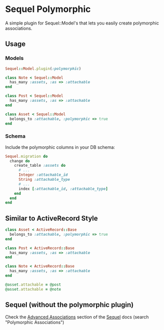 # Sequel Polymorphic

A simple plugin for Sequel::Model's that lets you easily create polymorphic associations.

## Usage

### Models

```ruby
Sequel::Model.plugin(:polymorphic)

class Note < Sequel::Model
  has_many :assets, :as => :attachable
end

class Post < Sequel::Model
  has_many :assets, :as => :attachable
end

class Asset < Sequel::Model
  belongs_to :attachable, :polymorphic => true
end
```
### Schema

Include the polymorphic columns in your DB schema:

```ruby
Sequel.migration do
  change do
    create_table :assets do
      # ...
      Integer :attachable_id
      String :attachable_type
      # ...
      index [:attachable_id, :attachable_type]
    end
  end
end
```

## Similar to ActiveRecord Style

```ruby
class Asset < ActiveRecord::Base
  belongs_to :attachable, :polymorphic => true
end

class Post < ActiveRecord::Base
  has_many :assets, :as => :attachable
end

class Note < ActiveRecord::Base
  has_many :assets, :as => :attachable
end

@asset.attachable = @post
@asset.attachable = @note
```

## Sequel (without the polymorphic plugin)

Check the [Advanced Associations](http://sequel.rubyforge.org/rdoc/files/doc/advanced_associations_rdoc.html) section of the [Sequel](http://sequel.rubyforge.org) docs (search "Polymorphic Associations")
